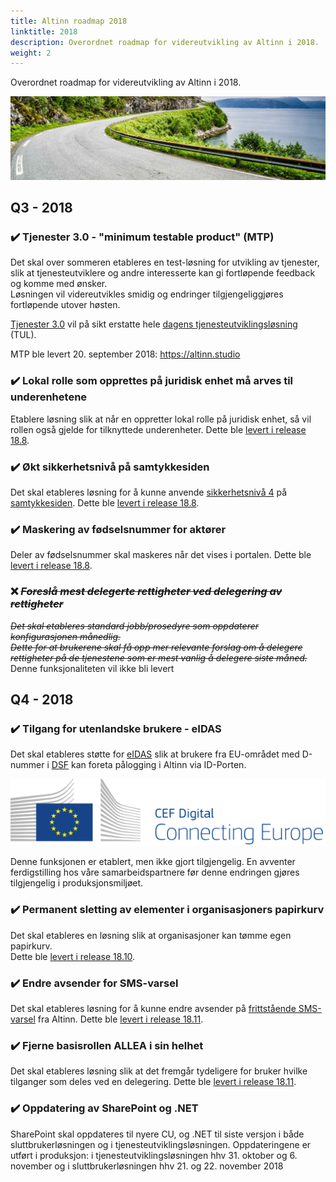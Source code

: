 ```yaml
---
title: Altinn roadmap 2018
linktitle: 2018
description: Overordnet roadmap for videreutvikling av Altinn i 2018.
weight: 2
---
```


Overordnet roadmap for videreutvikling av Altinn i 2018.

!["Vei i Brønnøysund"](../vei-i-brønnøysund.jpg)

## Q3 - 2018

### :heavy_check_mark: Tjenester 3.0 - "minimum testable product" (MTP)
Det skal over sommeren etableres en test-løsning for utvikling av tjenester, slik at tjenesteutviklere og andre interesserte kan gi fortløpende feedback og komme med ønsker.  
Løsningen vil videreutvikles smidig og endringer tilgjengeliggjøres fortløpende utover høsten.

[Tjenester 3.0](/docs/altinncore/) vil på sikt erstatte hele [dagens tjenesteutviklingsløsning](/docs/guides/tul/) (TUL).

MTP ble levert 20. september 2018: https://altinn.studio

### :heavy_check_mark: Lokal rolle som opprettes på juridisk enhet må arves til underenhetene
Etablere løsning slik at når en oppretter lokal rolle på juridisk enhet,
så vil rollen også gjelde for tilknyttede underenheter.
Dette ble [levert i release 18.8](/docs/releases/2018/18-8/#lokal-rolle-opprettet-på-juridisk-enhet-skal-også-gjelde-på-underenheter).

### :heavy_check_mark: Økt sikkerhetsnivå på samtykkesiden  
Det skal etableres løsning for å kunne anvende [sikkerhetsnivå 4](https://www.altinn.no/hjelp/innlogging/diverse-om-innlogging/hva-er-sikkerhetsniva/)
på [samtykkesiden](/docs/guides/samtykke/sluttbruker/samtykkesiden/).
Dette ble [levert i release 18.8](/docs/releases/2018/18-8/#håndheve-tjenestekrav-til-sikkerhetsnivå-for-samtykke-delegering).

### :heavy_check_mark: Maskering av fødselsnummer for aktører
Deler av fødselsnummer skal maskeres når det vises i portalen.
Dette ble [levert i release 18.8](/docs/releases/2018/18-8/#kan-ikke-lenger-se-fødselsnummer-i-lister-over-mine-aktører).

### :x: *~~Foreslå mest delegerte rettigheter ved delegering av rettigheter~~*
*~~Det skal etableres standard jobb/prosedyre som oppdaterer konfigurasjonen månedlig.  
Dette for at brukerene skal få opp mer relevante forslag om å delegere rettigheter på de tjenestene som er mest vanlig å delegere siste måned.~~* Denne funksjonaliteten vil ikke bli levert


## Q4 - 2018

### :heavy_check_mark: Tilgang for utenlandske brukere - eIDAS
Det skal etableres støtte for [eIDAS](https://difi.github.io/idporten-oidc-dokumentasjon/oidc_func_eidas.html) slik at brukere
fra EU-området med D-nummer i [DSF](https://www.skatteetaten.no/person/folkeregister/om/) kan foreta pålogging i Altinn via ID-Porten. 

![CEF logo](cef.png?width=600)

Denne funksjonen er etablert, men ikke gjort tilgjengelig. En avventer ferdigstilling hos våre samarbeidspartnere før denne endringen gjøres tilgjengelig i produksjonsmiljøet.

### :heavy_check_mark: Permanent sletting av elementer i organisasjoners papirkurv
Det skal etableres en løsning slik at organisasjoner kan tømme egen papirkurv.  
Dette ble [levert i release 18.10](/docs/releases/2018/18-10/#brukere-som-representerer-en-organisasjon-kan-n%C3%A5-permanent-slette-elementer-fra-slettede-i-innboksen).

### :heavy_check_mark: Endre avsender for SMS-varsel
Det skal etableres løsning for å kunne endre avsender på
[frittstående SMS-varsel](/docs/guides/integrasjon/tjenesteeiere/funksjonelle-scenario/#frittst%C3%A5ende-varsel) fra Altinn.
Dette ble [levert i release 18.11](/docs/releases/2018/18-11/#mulighet-for-tjenesteeier-%C3%A5-st%C3%A5-som-avsender-av-sms-standalone-varslinger).

### :heavy_check_mark: Fjerne basisrollen ALLEA i sin helhet
Det skal etableres løsning slik at det fremgår tydeligere for bruker hvilke tilganger som deles ved en delegering.
Dette ble [levert i release 18.11](/docs/releases/2018/18-11/#rydde-opp-i-databasen-rundt-allea).

### :heavy_check_mark: Oppdatering av SharePoint og .NET
SharePoint skal oppdateres til nyere CU, og .NET til siste versjon i både sluttbrukerløsningen og i tjenesteutviklingsløsningen. 
Oppdateringene er utført i produksjon: i tjenesteutviklingsløsningen hhv 31. oktober og 6. november og i sluttbrukerløsningen hhv 21. og 22. november 2018

